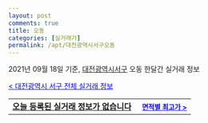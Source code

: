 ```yaml
---
layout: post
comments: true
title: 오동
categories: [실거래가]
permalink: /apt/대전광역시서구오동
---
```


2021년 09월 18일 기준, <a href="/apt/대전광역시서구">대전광역시서구</a> 오동 한달간 실거래 정보

<a style="color: blue;" href="/apt/대전광역시서구">< 대전광역시 서구 전체 실거래 정보</a>
<!---- start ---->
<table>
  <tr>
    <td colspan="4" style="font-weight: bold;"><a href="/apt/대전광역시서구오동{name_without_space}">오늘 등록된 실거래 정보가 없습니다</a> &nbsp;&nbsp;&nbsp; <a style="color: blue; font-size: smaller;" href="/apt/대전광역시서구오동{name_without_space}">면적별 최고가 ></a></td>
  </tr>
    
</table>
<!---- end ---->
    
